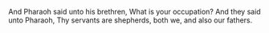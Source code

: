 And Pharaoh said unto his brethren, What is your occupation? And they said unto Pharaoh, Thy servants are shepherds, both we, and also our fathers.
